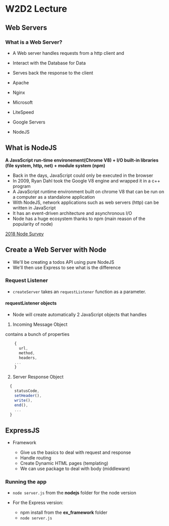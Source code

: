 # W2D2 Lecture

## Web Servers

### What is a Web Server?

- A Web server handles requests from a http client and
- Interact with the Database for Data
- Serves back the response to the client

- Apache
- Nginx
- Microsoft
- LiteSpeed
- Google Servers
- NodeJS

## What is NodeJS

**A JavaScript run-time environement(Chrome V8) + I/O built-in libraries (file system, http, net) + module system (npm)**

- Back in the days, JavaScript could only be executed in the browser
- In 2009, Ryan Dahl took the Google V8 engine and wrapped it in a c++ program
- A JavaScript runtime environment built on chrome V8 that can be run on a computer as a standalone application
- With NodeJS, network applications such as web servers (http) can be written in JavaScript
- It has an event-driven architecture and asynchronous I/O
- Node has a huge ecosystem thanks to npm (main reason of the popularity of node)

[2018 Node Survey](https://nodejs.org/en/user-survey-report/)

## Create a Web Server with Node

- We'll be creating a todos API using pure NodeJS
- We'll then use Express to see what is the difference

### Request Listener

- `createServer` takes an `requestListener` function as a parameter.

#### requestListener objects

- Node will create automatically 2 JavaScript objects that handles

1. Incoming Message Object

contains a bunch of properties

```js
    {
      url,
      method,
      headers,
    ...
    }
```

2. Server Response Object

```js
  {
    statusCode,
    setHeader(),
    write(),
    end(),
    ...
  }
```

## ExpressJS

- Framework

  - Give us the basics to deal with request and response
  - Handle routing
  - Create Dynamic HTML pages (templating)
  - We can use package to deal with body (middleware)

### Running the app

- `node server.js` from the **nodejs** folder for the node version
- For the Express version:

  - npm install from the **ex_framework** folder
  - `node server.js`
